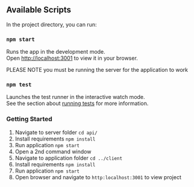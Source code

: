
## Available Scripts

In the project directory, you can run:

### `npm start`

Runs the app in the development mode.\
Open [http://localhost:3001](http://localhost:3001) to view it in your browser.

PLEASE NOTE you must be running the server for the application to work

### `npm test`

Launches the test runner in the interactive watch mode.\
See the section about [running tests](https://facebook.github.io/create-react-app/docs/running-tests) for more information.

### Getting Started

1. Navigate to server folder ``` cd api/ ```
2. Install requirements ``` npm install ```
3. Run application ``` npm start ```
4. Open a 2nd command window 
5. Navigate to application folder ``` cd ../client ```
6. Install requirements ``` npm install ```
7. Run application ``` npm start ```
8. Open browser and navigate to `http:localhost:3001` to view project